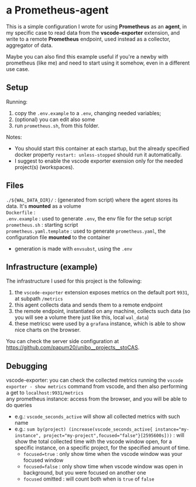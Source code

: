 # a Prometheus-agent

This is a simple configuration I wrote for using **Prometheus** as an **agent**, in my specific case to read data from the **vscode-exporter** extension, and write to a remote **Prometheus** endpoint, used instead as a collector, aggregator of data.  

Maybe you can also find this example useful if you're a newby with prometheus (like me) and need to start using it somehow, even in a different use case.  

## Setup

Running:
1.  copy the `.env.example` to a `.env`, changing needed variables;
2.  (optional) you can edit also some 
3.  run `prometheus.sh`, from this folder.  

Notes:
*   You should start this container at each startup, but the already specified docker property `restart: unless-stopped` should run it automatically.  
*   I suggest to enable the vscode exporter exension only for the needed project(s) (workspaces).  

## Files

`./${WAL_DATA_DIR}/` : (generated from script) where the agent stores its data. It's **mounted** as a volume  
`Dockerfile` :  
`.env.example` : used to generate `.env`, the env file for the setup script  
`prometheus.sh` : starting script  
`prometheus.yaml.template` : used to generate `prometheus.yaml`, the configuration file **mounted** to the container  
*   generation is made with `envsubst`, using the `.env` 

## Infrastructure (example)

The infrastructure I used for this project is the following:
1.  the `vscode-exporter` extension exposes metrics on the default port `9931`, at subpath `/metrics`
2.  this agent collects data and sends them to a remote endpoint
3.  the remote endpoint, instantiated on any machine, collects such data (so you will see a volume there just like this, local `wal_data`)
4.  these metricsc were used by a `grafana` instance, which is able to show nice charts on the browser.  

You can check the server side configuration at https://github.com/papum20/unibo__projects__stoCAS.  

## Debugging

vscode-exporter: you can check the collected metrics running the `vscode exporter - show metrics` command from vscode, and then also performing a get to `localhost:9931/metrics`  
any prometheus instance: access from the browser, and you will be able to do queries  
*   e.g.: `vscode_seconds_active` will show all collected metrics with such name
*   e.g.: `sum by(project) (increase(vscode_seconds_active{ instance="my-instance", project="my-project",focused="false"}[2595600s]))` : will show the total collected time with the vscode window open, for a specific instance, on a specific project, for the specified amount of time.
    *   `focused=true` : only show time when the vscode window was your focused window
    *   `focused=false` : only show time when vscode window was open in background, but you were focused on another one
    *   `focused` omitted : will count both when is `true` of `false`
